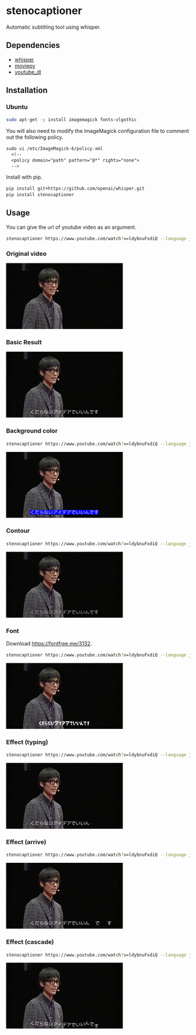 # stenocaptioner

Automatic subtitling tool using whisper.

## Dependencies

* [whisper](https://github.com/openai/whisper)
* [moviepy](https://github.com/Zulko/moviepy)
* [youtube_dl](https://github.com/ytdl-org/youtube-dl)

## Installation

### Ubuntu

```sh
sudo apt-get -y install imagemagick fonts-vlgothic
```

You will also need to modify the ImageMagick configuration file to comment out the following policy.

```
sudo vi /etc/ImageMagick-6/policy.xml
  <!--
  <policy domain="path" pattern="@*" rights="none">
  -->
```

Install with pip.

```sh
pip install git+https://github.com/openai/whisper.git
pip install stenocaptioner
```

## Usage

You can give the url of youtube video as an argument.

```sh
stenocaptioner https://www.youtube.com/watch?v=ldybnuFxdiQ --language ja
```

### Original video

![demo_org](assets/demo_org.gif)

### Basic Result

![result_basic](assets/result_basic.gif)

### Background color

```sh
stenocaptioner https://www.youtube.com/watch?v=ldybnuFxdiQ --language ja --background-color blue
```

![result_bg_color_blue](assets/result_bg_color_blue.gif)

### Contour

```sh
stenocaptioner https://www.youtube.com/watch?v=ldybnuFxdiQ --language ja --contour-color black
```

![result_contour](assets/result_contour.gif)

### Font

Download https://fontfree.me/3132.

```sh
stenocaptioner https://www.youtube.com/watch?v=ldybnuFxdiQ --language ja --font ./gomarice_mukasi_mukasi.ttf
```

![result_font](assets/result_font.gif)

### Effect (typing)

```sh
stenocaptioner https://www.youtube.com/watch?v=ldybnuFxdiQ --language ja --letter-effect typing
```

![result_typing](assets/result_typing.gif)

### Effect (arrive)

```sh
stenocaptioner https://www.youtube.com/watch?v=ldybnuFxdiQ --language ja --letter-effect arrive
```

![result_arrive](assets/result_arrive.gif)

### Effect (cascade)

```sh
stenocaptioner https://www.youtube.com/watch?v=ldybnuFxdiQ --language ja --letter-effect cascade
```

![result_cascade](assets/result_cascade.gif)
